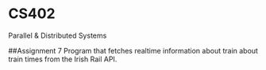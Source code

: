 # CS402
Parallel &amp; Distributed Systems

##Assignment 7
Program that fetches realtime information about train about train times from the Irish Rail API.
